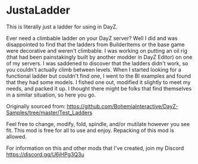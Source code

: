 # JustaLadder
 This is literally just a ladder for using in DayZ.

Ever need a climbable ladder on your DayZ server? Well I did and was disappointed to find that the ladders from BuilderItems or the base game were decorative and weren't climbable. I was working on putting an oil rig (that had been painstakingly built by another modder in DayZ Editor) on one of my servers. I was saddened to discover that the ladders didn't work, so you couldn't actually climb between levels. When I started looking for a functional ladder but couldn't find one, I went to the BI examples and found that they had some models. I fished one out, modified it slightly to meet my needs, and packed it up. I thought there might be folks that find themselves in a similar situation, so here you go.

Originally sourced from: https://github.com/BohemiaInteractive/DayZ-Samples/tree/master/Test_Ladders

Feel free to change, modify, fold, spindle, and/or mutilate however you see fit.  This mod is free for all to use and enjoy. Repacking of this mod is allowed.

For information on this and other mods that I've created, join my Discord https://discord.gg/U6jHPg3Q3u
